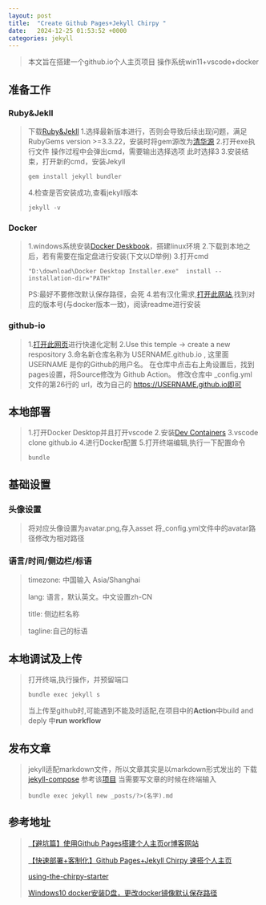 ```yaml
---
layout: post
title:  "Create Github Pages+Jekyll Chirpy "
date:   2024-12-25 01:53:52 +0000
categories: jekyll
---
```

> 本文旨在搭建一个github.io个人主页项目
> 操作系统win11+vscode+docker

## 准备工作

### Ruby&Jekll
> 下载[Ruby&Jekll](https://rubyinstaller.org/downloads/)
> 1.选择最新版本进行，否则会导致后续出现问题，满足RubyGems version >=3.3.22，安装时将gem源改为[清华源](https://mirrors.tuna.tsinghua.edu.cn/help/rubygems/)
> 2.打开exe执行文件 操作过程中会弹出cmd，需要输出选择选项 此时选择3
> 3.安装结束，打开新的cmd，安装Jekyll
> ```
> gem install jekyll bundler
> ```
> 4.检查是否安装成功,查看jekyll版本
> ```
> jekyll -v
> ```

### Docker
> 1.windows系统安装[Docker Deskbook](https://app.docker.com/)，搭建linux环境
> 2.下载到本地之后，若有需要在指定盘进行安装(下文以D举例)
> 3.打开cmd
> ```
> "D:\download\Docker Desktop Installer.exe"  install --installation-dir="PATH"
> ```
> PS:最好不要修改默认保存路径，会死
> 4.若有汉化需求,[打开此网站](https://github.com/asxez/DockerDesktop-CN),找到对应的版本号(与docker版本一致)，阅读readme进行安装

### github-io
> 1.[打开此网页](https://github.com/cotes2020/chirpy-starter)进行快速化定制
> 2.Use this temple -> create a new respository
> 3.命名新仓库名称为 USERNAME.github.io , 这里面USERNAME 是你的Github的用户名。
> 在仓库中点击右上角设置后，找到pages设置，将Source修改为 Github Action。
> 修改仓库中 _config.yml 文件的第26行的 url，改为自己的 https://USERNAME.github.io即可

## 本地部署
> 1.打开Docker Desktop并且打开vscode
> 2.安装[Dev Containers](https://marketplace.visualstudio.com/items?itemName=ms-vscode-remote.remote-containers)
> 3.vscode clone  github.io
> 4.进行Docker配置
> 5.打开终端编辑,执行一下配置命令
> ```
> bundle
> ```

## 基础设置
### 头像设置
> 将对应头像设置为avatar.png,存入asset
> 将_config.yml文件中的avatar路径修改为相对路径

### 语言/时间/侧边栏/标语
> timezone: 中国输入 Asia/Shanghai
>
>
> lang: 语言，默认英文。中文设置zh-CN
>
> title: 侧边栏名称
>
> tagline:自己的标语

## 本地调试及上传
> 打开终端,执行操作，并预留端口
> ```
> bundle exec jekyll s
> ```
> 当上传至github时,可能遇到不能及时适配,在项目中的**Action**中build and deply 中**run workflow**

## 发布文章
> jekyll适配markdown文件，所以文章其实是以markdown形式发出的
> 下载[jekyll-compose](https://rubygems.org/gems/jekyll-compose)
> 参考该[项目](https://rubygems.org/gems/jekyll-compose)
> 当需要写文章的时候在终端输入
> ```
>bundle exec jekyll new _posts/?>(名字).md
> ```


## 参考地址
> [【避坑篇】使用Github Pages搭建个人主页or博客网站](https://zhuanlan.zhihu.com/p/641525444)
>
>
> [【快速部署+客制化】Github Pages+Jekyll Chirpy 速搭个人主页](https://zhuanlan.zhihu.com/p/695291923)
>
> [using-the-chirpy-starter](https://chirpy.cotes.page/posts/getting-started/#option-1-using-the-chirpy-starter)
>
> [Windows10 docker安装D盘，更改docker镜像默认保存路径](https://www.cnblogs.com/luzhuangzhi/p/17869210.html#:~:text=1%E3%80%81%E8%BF%90%E8%A1%8Cdocker%EF%BC%8C%E8%BF%9B%E5%85%A5%E8%AE%BE%E7%BD%AE%E9%A1%B5%EF%BC%8C%E7%82%B9%E5%87%BBResources%E9%80%89%E9%A1%B9%EF%BC%8C%E5%8F%91%E7%8E%B0%E9%95%9C%E5%83%8F%E9%BB%98%E8%AE%A4%E5%AE%89%E8%A3%85%E5%9C%A8%25UserProfile%25%5B%26AppDataLocal%26%5DDockerwsl%E7%9B%AE%E5%BD%95%E4%B8%8B%202%E3%80%81%E7%82%B9%E5%87%BBBrowse%E6%8C%89%E9%92%AE%EF%BC%8C%E9%80%89%E6%8B%A9%E8%87%AA%E5%AE%9A%E4%B9%89%E7%9A%84%E5%85%B6%E4%BB%96%E7%9B%98%E8%B7%AF%E5%BE%84%EF%BC%8C%E4%BE%8B%E5%A6%82%EF%BC%9AD%3AProgram%20%E5%A6%82%E4%B8%8B%E5%9B%BE%E6%89%80%E7%A4%BA%EF%BC%9A,3%E3%80%81%E6%9C%80%E5%90%8E%E7%82%B9%E5%87%BBApply%20%26%20restart%E6%8C%89%E9%92%AE%E9%87%8D%E5%90%AFDocker%E5%8D%B3%E5%8F%AF%E7%94%9F%E6%95%88%E3%80%82)

[jekyll-docs]: https://jekyllrb.com/docs/home
[jekyll-gh]:   https://github.com/jekyll/jekyll
[jekyll-talk]: https://talk.jekyllrb.com/
